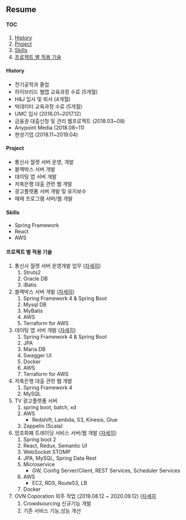 ## Resume
#### TOC
1. [History](#history)
2. [Project](#project)
3. [Skills](#skills)
4. [프로젝트 별 적용 기술](#프로젝트-별-적용-기술)

#### History
- 전기공학과 졸업
- 하이브리드 웹앱 교육과정 수료 (5개월)
- H&J 입사 및 퇴사 (4개월)
- 빅데이터 교육과정 수료 (5개월)
- UMC 입사 (2016.01~2017.12)
- 금융권 대출신청 및 관리 웹프로젝트 (2018.03~08)
- Anypoint Media (2018.08~11)
- 현성기업 (2018.11~2019.04)

#### Project
- 통신사 월렛 서버 운영, 개발
- 블랙박스 서버 개발
- 데이팅 앱 서버 개발
- 저축은행 대출 관련 웹 개발
- 광고플렛폼 서버 개발 및 유지보수
- 매매 프로그램 서버/웹 개발

#### Skills
- Spring Framework
- React
- AWS

#### 프로젝트 별 적용 기술
1. 통신사 월렛 서버 운영개발 업무 ([자세히](projects/201601_통신사_월렛_서비스_서버.md))
    1. Struts2
    2. Oracle DB
    3. iBatis
2. 블랙박스 서버 개발 ([자세히](projects/201703_201706_블랙박스_서버.md))
    1. Spring Framework 4 & Spring Boot
    2. Mysql DB
    3. MyBatis
    4. AWS
    5. Terraform for AWS
3. 데이팅 앱 서버 개발 ([자세히](projects/201703_RomanticCampus.md))
    1. Spring Framework 4 & Spring Boot
    2. JPA
    3. Maria DB
    3. Swagger UI
    4. Docker
    5. AWS
    6. Terraform for AWS
4. 저축은행 대출 관련 웹 개발
    1. Spring Framework 4
    2. MySQL
5. TV 광고플렛폼 서버
    1. spring boot, batch, xd
    2. AWS
        - Redshift, Lambda, S3, Kinesis, Glue
    3. Zeppelin (Scala)
6. 암호화폐 트레이딩 서비스 서버/웹 개발 ([자세히](projects/201808_Trading.md))
    1. Spring boot 2
    2. React, Redux, Semantic UI
    3. WebSocket STOMP
    4. JPA, MySQL, Spring Data Rest
    5. Microservice
        - GW, Config Server/Client, REST Services, Scheduler Services
    6. AWS
        - EC2, RDS, Route53, LB
    7. Docker
7. OVN Coporation 외주 작업 (2019.08.12 ~ 2020.09.12) ([자세히](projects/OVN.md)
    1. Crowdsourcing 신규기능 개발
    2. 기존 서비스 기능,성능 개선

